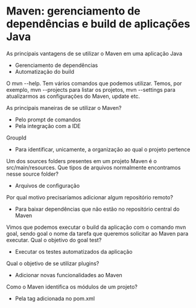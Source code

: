 <h1> Maven: gerenciamento de dependências e build de aplicações Java </h1>


As principais vantagens de se utilizar o Maven em uma aplicação Java
- Gerenciamento de dependências
- Automatização do build

O  mvn --help. Tem vários comandos que podemos utilizar. Temos, por exemplo,  mvn  --projects para listar os projetos,  mvn --settings para atualizarmos as configurações do Maven,  update etc.

As principais maneiras de se utilizar o Maven?
- Pelo prompt de comandos
- Pela integração com a IDE

GroupId
- Para identificar, unicamente, a organização ao qual o projeto pertence

Um dos sources folders presentes em um projeto Maven é o src/main/resources. Que tipos de arquivos normalmente encontramos nesse source folder?
- Arquivos de configuração

Por qual motivo precisaríamos adicionar algum repositório remoto?
- Para baixar dependências que não estão no repositório central do Maven

Vimos que podemos executar o build da aplicação com o comando mvn goal, sendo goal o nome da tarefa que queremos solicitar ao Maven para executar. Qual o objetivo do goal test?
- Executar os testes automatizados da aplicação

Qual o objetivo de se utilizar plugins?
- Adicionar novas funcionalidades ao Maven

Como o Maven identifica os módulos de um projeto?
- Pela tag  <modules> adicionada no pom.xml
